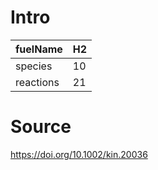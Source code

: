 # Intro
| fuelName      | H2 |
| --------------------          | ------------------------------------------------- |
| species       | 10       |
| reactions     | 21       |


# Source

https://doi.org/10.1002/kin.20036